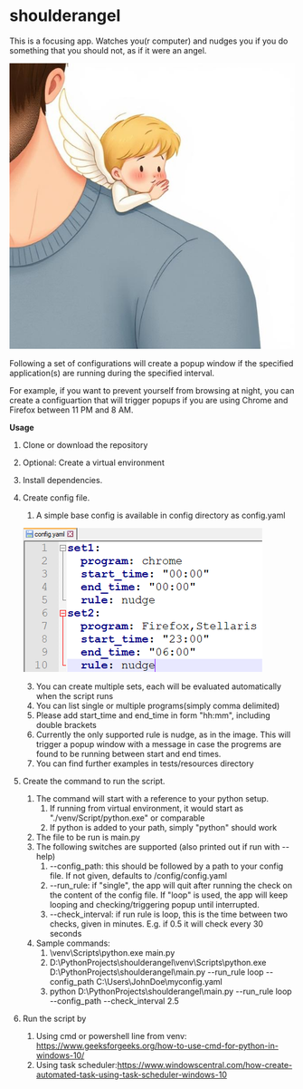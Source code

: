 # shoulderangel
This is a focusing app. Watches you(r computer) and nudges you if you do something that you should not, as if it were an angel.

![Alt text](/images/sa1.png)

Following a set of configurations will create a popup window if the specified application(s) are running during the specified interval.

For example, if you want to prevent yourself from browsing at night, you can create a configuartion that will trigger popups if you are using Chrome and Firefox between 11 PM and 8 AM.

**Usage**
1. Clone or download the repository
2. Optional: Create a virtual environment
3. Install dependencies.
4. Create config file.
   1. A simple base config is available in config directory as config.yaml
      
   ![Alt text](/images/config_example_1.png)
   
   3. You can create multiple sets, each will be evaluated automatically when the script runs
   4. You can list single or multiple programs(simply comma delimited)
   5. Please add start_time and end_time in form "hh:mm", including double brackets
   6. Currently the only supported rule is nudge, as in the image. This will trigger a popup window with a message in case the progrems are found to be running between start and end times.
   7. You can find further examples in tests/resources directory
6. Create the command to run the script.
   1. The command will start with a reference to your python setup.
      1. If running from virtual environment, it would start as "./venv/Script/python.exe" or comparable
      2. If python is added to your path, simply "python" should work
   2. The file to be run is main.py
   3. The following switches are supported (also printed out if run with --help)
      1. --config_path: this should be followed by a path to your config file. If not given, defaults to /config/config.yaml
      2. --run_rule: if "single", the app will quit after running the check on the content of the config file. If "loop" is used, the app will keep looping and checking/triggering popup until interrupted.
      3. --check_interval: if run rule is loop, this is the time between two checks, given in minutes. E.g. if 0.5 it will check every 30 seconds
   4. Sample commands:
      1. \venv\Scripts\python.exe main.py
      2. D:\PythonProjects\shoulderangel\venv\Scripts\python.exe D:\PythonProjects\shoulderangel\main.py --run_rule loop --config_path C:\Users\JohnDoe\myconfig.yaml
      3. python D:\PythonProjects\shoulderangel\main.py --run_rule loop --config_path --check_interval 2.5
7. Run the script by
   1. Using cmd or powershell line from venv:
   https://www.geeksforgeeks.org/how-to-use-cmd-for-python-in-windows-10/
   2. Using task scheduler:https://www.windowscentral.com/how-create-automated-task-using-task-scheduler-windows-10
